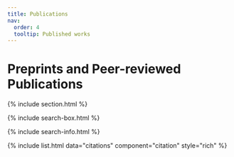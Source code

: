 ```yaml
---
title: Publications
nav:
  order: 4
  tooltip: Published works
---
```


# <i class="fas fa-microscope"></i>Preprints and Peer-reviewed Publications

<!-- 
Lorem ipsum dolor sit amet, consectetur adipiscing elit, sed do eiusmod tempor incididunt ut labore et dolore magna aliqua.
Ut enim ad minim veniam, quis nostrud exercitation ullamco laboris nisi ut aliquip ex ea commodo consequat.
Duis aute irure dolor in reprehenderit in voluptate velit esse cillum dolore eu fugiat nulla pariatur.
Excepteur sint occaecat cupidatat non proident, sunt in culpa qui officia deserunt mollit anim id est laborum.
 -->

{% include section.html %}

{% include search-box.html %}

{% include search-info.html %}

{% include list.html data="citations" component="citation" style="rich" %}
